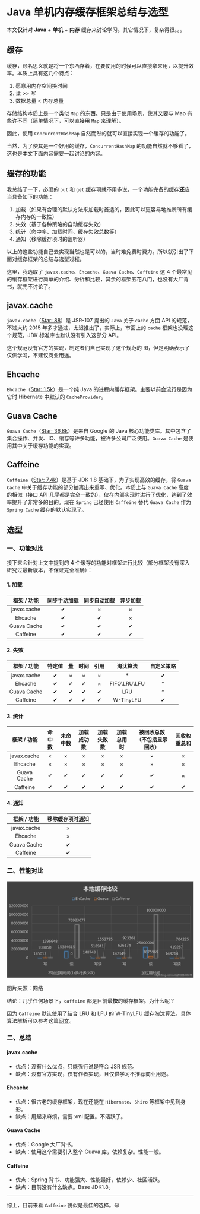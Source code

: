 # Java 单机内存缓存框架总结与选型

本文**仅**针对 **Java** + **单机** + **内存** 缓存来讨论学习。其它情况下，复杂得很。。。

## 缓存

缓存，顾名思义就是将一个东西存着，在要使用的时候可以直接拿来用，以提升效率。本质上具有这几个特点：

1. 愿意用内存空间换时间
2. 读 >> 写
3. 数据总量 < 内存总量

存储结构本质上是一个类似 `Map` 的东西。只是由于使用场景，使其又要与 Map 有些许不同（简单情况下，可以直接用 `Map` 来理解）。

因此，使用 `ConcurrentHashMap` 自然而然的就可以直接实现一个缓存的功能了。

当然，为了使其是一个好用的缓存，`ConcurrentHashMap` 的功能自然就不够看了，这也是本文下面内容需要一起讨论的内容。

## 缓存的功能

我总结了一下，必须的 `put` 和 `get` 缓存项就不用多说，一个功能完备的缓存**还**应当具备如下的功能：

1. 加载（如果有合理的默认方法来加载时首选的，因此可以更容易地推断所有缓存内存的一致性）
2. 失效（基于各种策略的自动缓存失效）
3. 统计（命中率、加载时间、缓存失效总数等）
4. 通知（移除缓存项时的监听器）

以上的这些功能自己去实现当然也是可以的，当时难免费时费力。所以就引出了下面对缓存框架的总结与选型过程。

这里，我选取了 `javax.cache`、`Ehcache`、`Guava Cache`、`Caffeine` 这 4 个最常见的缓存框架进行简单的介绍、分析和比较，其余的框架五花八门，也没有大厂背书，就先不讨论了。

## javax.cache

`javax.cache`（[Star: 88](https://github.com/jsr107/RI)）是 JSR-107 提出的 `Java` 关于 `cache` 方面 API 的规范，不过大约 2015 年多才通过，太迟推出了，实际上，市面上的 `cache` 框架也没理这个规范，JDK 标准库也默认没有引入这部分 API。

这个规范没有官方的实现，制定者们自己实现了这个规范的 RI，但是明确表示了仅供学习，不建议商业用途。

## Ehcache

`Ehcache`（[Star: 1.5k](https://github.com/ehcache/ehcache3)）是一个纯 Java 的进程内缓存框架。主要以前会流行是因为它时 Hibernate 中默认的 `CacheProvider`。

## Guava Cache

`Guava Cache`（[Star: 36.8k](https://github.com/google/guava)）是来自 Google 的 Java 核心功能类库。其中包含了集合操作、并发、IO、缓存等许多功能，被许多公司广泛使用。`Guava Cache` 是使用其中关于缓存功能的实现。

## Caffeine

`Caffeine`（[Star: 7.4k](https://github.com/ben-manes/caffeine)）是基于 JDK 1.8 基础下，为了实现高效的缓存，将 `Guava Cache` 中关于缓存功能的部分抽离出来重写、优化。本质上与 `Guava Cache` 高度的相似（接口 API 几乎都是完全一致的），仅在内部实现时进行了优化，达到了效率提升了非常多的目的。现在 `Spring` 已经使用 `Caffeine` 替代 `Guava Cache` 作为 `Spring Cache` 缓存的默认实现了。

## 选型

### 一、功能对比

接下来会针对上文中提到的 4 个缓存的功能对框架进行比较（部分框架没有深入研究过最新版本，不保证完全准确）：

#### 1. 加载

| 框架 / 功能 | 同步手动加载 | 同步自动加载 | 异步加载 |
| :---------: | :------: | :------: | :------: |
| javax.cache | ✔ | × | × |
|   Ehcache   | ✔ | ✔ | × |
| Guava Cache | ✔ | ✔ | ✔ |
|  Caffeine   | ✔ | ✔ | ✔ |

#### 2. 失效

| 框架 / 功能 | 特定值 |  量  | 时间 | 引用 |   淘汰算法   | 自定义策略 |
| :---------: | :----: | :--: | :--: | :--: | :----------: | :--------: |
| javax.cache |   ✔    |  ×   |  ×   |  ×   |      *       |     ✔      |
|   Ehcache   |   ✔    |  ✔   |  ✔   |  ×   | FIFO\LRU\LFU |     *      |
| Guava Cache |   ✔    |  ✔   |  ✔   |  ✔   |     LRU      |     *      |
|  Caffeine   |   ✔    |  ✔   |  ✔   |  ✔   |  W-TinyLFU   |     ✔      |

#### 3. 统计

| 框架 / 功能 | 命中数 | 未命中数 | 加载成功数 | 加载失败数 | 加载总用时 | 被回收总数（不包括显示回收） | 回收权重总和 |
| :---------: | :----: | :------: | :--------: | :--------: | :--------: | :--------------------------: | :----------: |
| javax.cache |   ×    |    ×     |     ×      |     ×      |     ×      |              ×               |      ×       |
|   Ehcache   |   ×    |    ×     |     ×      |     ×      |     ×      |              ×               |      ×       |
| Guava Cache |   ✔    |    ✔     |     ✔      |     ✔      |     ✔      |              ✔               |      ×       |
|  Caffeine   |   ✔    |    ✔     |     ✔      |     ✔      |     ✔      |              ✔               |      ✔       |

#### 4. 通知

| 框架 / 功能 | 移除缓存项时通知 |
| :---------: | :--------------: |
| javax.cache |        ×         |
|   Ehcache   |        ×         |
| Guava Cache |        ✔         |
|  Caffeine   |        ✔         |

### 二、性能对比

![本地缓存性能比较](本地缓存性能比较.png)

图片来源：网络

结论：几乎任何场景下，`caffeine` 都是目前最**快**的缓存框架。为什么呢？

因为 `Caffeine` 默认使用了结合 LRU 和 LFU 的 W-TinyLFU 缓存淘汰算法。具体算法解析可以参考这篇[网文](https://www.cnblogs.com/liujinhua306/p/9808500.html)。

### 二、总结

#### javax.cache

* 优点：没有什么优点，只能强行说是符合 JSR 规范。
* 缺点：没有官方实现，仅有作者实现，且仅供学习不推荐商业用途。

#### Ehcache

* 优点：很古老的缓存框架，现在还能在 `Hibernate`、`Shiro` 等框架中见到身影。
* 缺点：用起来麻烦，需要 xml 配置。不活跃了。

#### Guava Cache

* 优点：Google 大厂背书。
* 缺点：使用这个需要引入整个 Guava 库，依赖复杂。性能一般。

#### Caffeine

* 优点：Spring 背书、功能强大、性能最好，依赖少、社区活跃。
* 缺点：目前没有什么缺点。Base JDK1.8。

---

综上，目前来看 `Caffeine` 貌似是最佳的选择。:smiley: